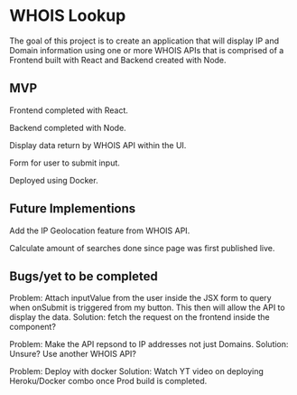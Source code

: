 # WHOIS Lookup

The goal of this project is to create an application that will display IP and Domain information using one or more WHOIS APIs that is comprised of a Frontend built with React and Backend created with Node.

## MVP
Frontend completed with React.

Backend completed with Node.

Display data return by WHOIS API within the UI.

Form for user to submit input.

Deployed using Docker.

## Future Implementions
Add the IP Geolocation feature from WHOIS API.

Calculate amount of searches done since page was first published live.


## Bugs/yet to be completed

Problem: Attach inputValue from the user inside the JSX form to query when onSubmit is triggered from my button. This then will allow the API to display the data.
Solution: fetch the request on the frontend inside the component?

Problem: Make the API repsond to IP addresses not just Domains.
Solution: Unsure? Use another WHOIS API?

Problem: Deploy with docker
Solution: Watch YT video on deploying Heroku/Docker combo once Prod build is completed.


 
